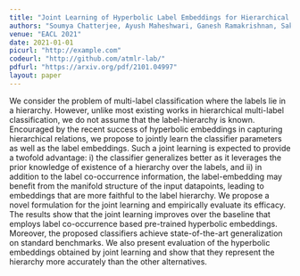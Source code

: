 ```yaml
---
title: "Joint Learning of Hyperbolic Label Embeddings for Hierarchical Multi-label Classification"
authors: "Soumya Chatterjee, Ayush Maheshwari, Ganesh Ramakrishnan, SakethaNath Jagarlapudi"
venue: "EACL 2021"
date: 2021-01-01
picurl: "http://example.com"
codeurl: "http://github.com/atmlr-lab/"
pdfurl: "https://arxiv.org/pdf/2101.04997" 
layout: paper
--- 
```

We consider the problem of multi-label classification where the labels lie in a hierarchy. However, unlike most existing works in hierarchical multi-label classification, we do not assume that the label-hierarchy is known. Encouraged by the recent success of hyperbolic embeddings in capturing hierarchical relations, we propose to jointly learn the classifier parameters as well as the label embeddings. Such a joint learning is expected to provide a twofold advantage: i) the classifier generalizes better as it leverages the prior knowledge of existence of a hierarchy over the labels, and ii) in addition to the label co-occurrence information, the label-embedding may benefit from the manifold structure of the input datapoints, leading to embeddings that are more faithful to the label hierarchy. We propose a novel formulation for the joint learning and empirically evaluate its efficacy. The results show that the joint learning improves over the baseline that employs label co-occurrence based pre-trained hyperbolic embeddings. Moreover, the proposed classifiers achieve state-of-the-art generalization on standard benchmarks. We also present evaluation of the hyperbolic embeddings obtained by joint learning and show that they represent the hierarchy more accurately than the other alternatives.

